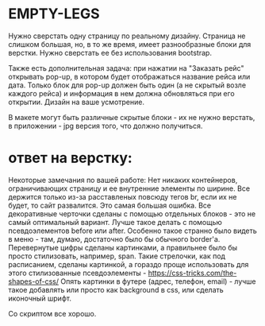 # EMPTY-LEGS

Нужно сверстать одну страницу по реальному дизайну. Страница не слишком большая, но, в то же время, имеет разнообразные блоки для верстки. Нужно сверстать ее без использования bootstrap.
 
Также есть дополнительная задача: при нажатии на "Заказать рейс" открывать pop-up, в котором будет отображаться название рейса или дата. Только блок для pop-up должен быть один (а не скрытый возле каждого рейса) и информация в нем должна обновляться при его открытии. Дизайн на ваше усмотрение.
 
В макете могут быть различные скрытые блоки - их не нужно верстать, в приложении - jpg версия того, что должно получиться.
 
# ответ на верстку:
Некоторые замечания по вашей работе:
Нет никаких контейнеров, ограничивающих страницу и ее внутренние элементы по ширине. Все держится только из-за расставленых повсюду тегов br, если их не будет, то сайт развалится. Это самая большая ошибка.
Все декоративные черточки сделаны с помощью отдельных блоков - это не самый оптимальный вариант. Лучше такое делать с помощью псевдоэлементов before или after. Особенно такое странно было видеть в меню - там, думаю, достаточно было бы обычного border'а.
Перевернутые цифры сделаны картинками, а правильнее было бы просто стилизовать, например, span.
Такие стрелочки, как под расписанием, сделаны картинкой, а гораздо проще использовать для этого стилизованные псевдоэлементы - https://css-tricks.com/the-shapes-of-css/
Опять картинки в футере (адрес, телефон, email) - лучше такое добавлять или просто как background в css, или сделать иконочный шрифт.
 
Со скриптом все хорошо.

